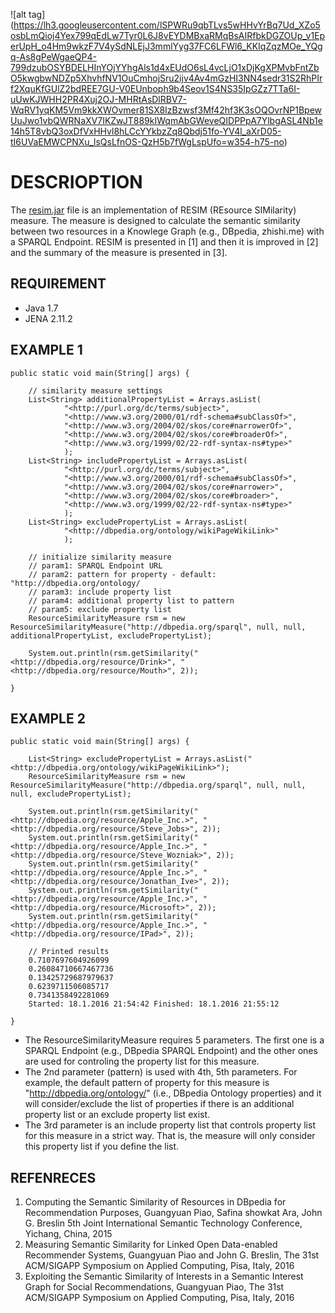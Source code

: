 ![alt tag] (https://lh3.googleusercontent.com/lSPWRu9qbTLvs5wHHvYrBq7Ud_XZo5osbLmQioj4Yex799qEdLw7Tyr0L6J8vEYDMBxaRMqBsAIRfbkDGZOUp_v1EperUpH_o4Hm9wkzF7V4ySdNLEjJ3mmlYyg37FC6LFWl6_KKIqZqzMOe_YQgq-As8gPeWgaeQP4-799dzubOSYBDELHInYOjYYhgAls1d4xEUdO6sL4vcLjO1xDjKgXPMvbFntZbO5kwgbwNDZp5XhvhfNV1OuCmhojSru2ijv4Av4mGzHI3NN4sedr31S2RhPIrf2XquKfGUlZ2bdREE7GU-V0EUnboph9b4Seov1S4NS35IpGZz7TTa6I-uUwKJWHH2PR4Xuj2OJ-MHRtAsDlRBV7-WqRV1yqKM5Vm9kkXWOvmer81SX8IzBzwsf3Mf42hf3K3sOQOvrNP1BpewUuJwo1vbQWRNaXV7IKZwJT889kIWqmAbGWeveQIDPPpA7YlbgASL4Nb1e14h5T8vbQ3oxDfVxHHvl8hLCcYYkbzZq8Qbdj51fo-YV4l_aXrD05-tI6UVaEMWCPNXu_lsQsLfnOS-QzH5b7fWgLspUfo=w354-h75-no)

# DESCRIOPTION
The [resim.jar](https://github.com/parklize/resim/blob/master/resim.jar) file is an implementation of RESIM (REsource SIMilarity) measure. The measure is designed to calculate the semantic similarity between two resources in a Knowlege Graph (e.g., DBpedia, zhishi.me) with a SPARQL Endpoint. RESIM is presented in [1] and then it is improved in [2] and the summary of the measure is presented in [3].

## REQUIREMENT
* Java 1.7
* JENA 2.11.2

## EXAMPLE 1
	public static void main(String[] args) {
		
		// similarity measure settings
		List<String> additionalPropertyList = Arrays.asList(
				"<http://purl.org/dc/terms/subject>", 
				"<http://www.w3.org/2000/01/rdf-schema#subClassOf>", 
				"<http://www.w3.org/2004/02/skos/core#narrowerOf>", 
				"<http://www.w3.org/2004/02/skos/core#broaderOf>",
				"<http://www.w3.org/1999/02/22-rdf-syntax-ns#type>"
				);
		List<String> includePropertyList = Arrays.asList(
				"<http://purl.org/dc/terms/subject>", 
				"<http://www.w3.org/2000/01/rdf-schema#subClassOf>", 
				"<http://www.w3.org/2004/02/skos/core#narrower>", 
				"<http://www.w3.org/2004/02/skos/core#broader>",
				"<http://www.w3.org/1999/02/22-rdf-syntax-ns#type>"
				);
		List<String> excludePropertyList = Arrays.asList(
				"<http://dbpedia.org/ontology/wikiPageWikiLink>" 
				);
				
		// initialize similarity measure
		// param1: SPARQL Endpoint URL
		// param2: pattern for property - default: "http://dbpedia.org/ontology/
		// param3: include property list
		// param4: additional property list to pattern
		// param5: exclude property list
		ResourceSimilarityMeasure rsm = new ResourceSimilarityMeasure("http://dbpedia.org/sparql", null, null, additionalPropertyList, excludePropertyList);	
		
		System.out.println(rsm.getSimilarity("<http://dbpedia.org/resource/Drink>", "<http://dbpedia.org/resource/Mouth>", 2));
	
	}
	
## EXAMPLE 2
	public static void main(String[] args) {
		
		List<String> excludePropertyList = Arrays.asList("<http://dbpedia.org/ontology/wikiPageWikiLink>");
		ResourceSimilarityMeasure rsm = new ResourceSimilarityMeasure("http://dbpedia.org/sparql", null, null, null, excludePropertyList);	
		
		System.out.println(rsm.getSimilarity("<http://dbpedia.org/resource/Apple_Inc.>", "<http://dbpedia.org/resource/Steve_Jobs>", 2));
		System.out.println(rsm.getSimilarity("<http://dbpedia.org/resource/Apple_Inc.>", "<http://dbpedia.org/resource/Steve_Wozniak>", 2));
		System.out.println(rsm.getSimilarity("<http://dbpedia.org/resource/Apple_Inc.>", "<http://dbpedia.org/resource/Jonathan_Ive>", 2));
		System.out.println(rsm.getSimilarity("<http://dbpedia.org/resource/Apple_Inc.>", "<http://dbpedia.org/resource/Microsoft>", 2));
		System.out.println(rsm.getSimilarity("<http://dbpedia.org/resource/Apple_Inc.>", "<http://dbpedia.org/resource/IPad>", 2));
		
		// Printed results
		0.7107697604926099
		0.26084710667467736
		0.13425729687979637
		0.6239711506085717
		0.7341358492281069
		Started: 18.1.2016 21:54:42 Finished: 18.1.2016 21:55:12
		
	}
* The ResourceSimilarityMeasure requires 5 parameters. The first one is a SPARQL Endpoint (e.g., DBpedia SPARQL Endpoint) and the other ones are used for controling the property list for this measure. 
* The 2nd parameter (pattern) is used with 4th, 5th parameters. For example, the default pattern of property for this measure is "http://dbpedia.org/ontology/" (i.e., DBpedia Ontology properties) and it will consider/exclude the list of properties if there is an additional property list or an exclude property list exist.
* The 3rd parameter is an include property list that controls property list for this measure in a strict way. That is, the measure will only consider this property list if you define the list. 
	
## REFENRECES
1. Computing the Semantic Similarity of Resources in DBpedia for Recommendation Purposes, 
   Guangyuan Piao, Safina showkat Ara, John G. Breslin 5th Joint International Semantic Technology Conference, Yichang, China, 2015
2. Measuring Semantic Similarity for Linked Open Data-enabled Recommender Systems, Guangyuan Piao and John G. Breslin, The 31st             ACM/SIGAPP Symposium on Applied Computing, Pisa, Italy, 2016
3. Exploiting the Semantic Similarity of Interests in a Semantic Interest Graph for Social Recommendations, Guangyuan Piao, The 31st        ACM/SIGAPP Symposium on Applied Computing, Pisa, Italy, 2016
